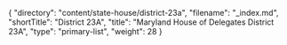 {
  "directory": "content/state-house/district-23a",
  "filename": "_index.md",
  "shortTitle": "District 23A",
  "title": "Maryland House of Delegates District 23A",
  "type": "primary-list",
  "weight": 28
}
